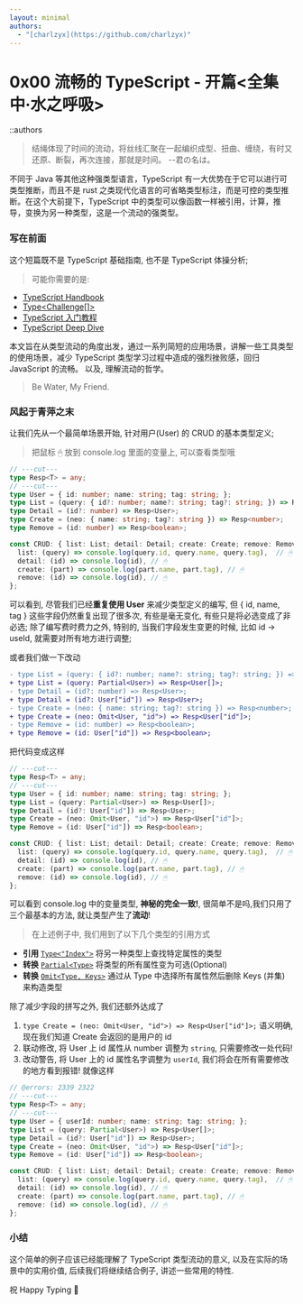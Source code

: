 ```yaml
---
layout: minimal
authors:
  - "[charlzyx](https://github.com/charlzyx)"
---
```


# 0x00 流畅的 TypeScript - 开篇<全集中·水之呼吸>

::authors

> 结绳体现了时间的流动，将丝线汇聚在一起编织成型、扭曲、缠绕，有时又还原、断裂，再次连接，那就是时间。 --君の名は。

不同于 Java 等其他这种强类型语言，TypeScript 有一大优势在于它可以进行可类型推断，而且不是 rust 之类现代化语言的可省略类型标注，而是可控的类型推断。在这个大前提下，TypeScript 中的类型可以像函数一样被引用，计算，推导，变换为另一种类型，这是一个流动的强类型。


### 写在前面

这个短篇既不是 TypeScript 基础指南, 也不是 TypeScript 体操分析; 

> 可能你需要的是: 
- [TypeScript Handbook](https://www.typescriptlang.org/docs/handbook/intro.html)
- [Type<Challenge[]>](https://github.com/type-challenges/type-challenges/blob/main/README.zh-CN.md)
- [TypeScript 入门教程](https://github.com/xcatliu/typescript-tutorial)
- [TypeScript Deep Dive](https://github.com/jkchao/typescript-book-chinese)

本文旨在从类型流动的角度出发，通过一系列简短的应用场景，讲解一些工具类型的使用场景，减少 TypeScript 类型学习过程中造成的强烈挫败感，回归 JavaScript 的流畅。
以及, 理解流动的哲学。

> Be Water, My Friend.

### 风起于青萍之末

让我们先从一个最简单场景开始, 针对用户(User) 的 CRUD 的基本类型定义;

> 把鼠标 🖱 放到 console.log 里面的变量上, 可以查看类型哦

```ts twoslash
// ---cut---
type Resp<T> = any;
// ---cut---
type User = { id: number; name: string; tag: string; };
type List = (query: { id?: number; name?: string; tag?: string; }) => Resp<User[]>;
type Detail = (id?: number) => Resp<User>;
type Create = (neo: { name: string; tag?: string }) => Resp<number>;
type Remove = (id: number) => Resp<boolean>;

const CRUD: { list: List; detail: Detail; create: Create; remove: Remove; } = {
  list: (query) => console.log(query.id, query.name, query.tag),  // 🖱 
  detail: (id) => console.log(id), // 🖱
  create: (part) => console.log(part.name, part.tag), // 🖱
  remove: (id) => console.log(id), // 🖱
};
```

可以看到, 尽管我们已经**重复使用 User** 来减少类型定义的编写, 但 { id, name, tag } 这些字段仍然重复出现了很多次, 有些是毫无变化, 有些只是将必选变成了非必选;
除了编写费时费力之外, 特别的, 当我们字段发生变更的时候, 比如 id -> useId, 就需要对所有地方进行调整;

或者我们做一下改动

```diff
- type List = (query: { id?: number; name?: string; tag?: string; }) => Resp<User[]>;
+ type List = (query: Partial<User>) => Resp<User[]>;
- type Detail = (id?: number) => Resp<User>;
+ type Detail = (id?: User["id"]) => Resp<User>;
- type Create = (neo: { name: string; tag?: string }) => Resp<number>;
+ type Create = (neo: Omit<User, "id">) => Resp<User["id"]>;
- type Remove = (id: number) => Resp<boolean>;
+ type Remove = (id: User["id"]) => Resp<boolean>;
```

把代码变成这样

```ts twoslash
// ---cut---
type Resp<T> = any;
// ---cut---
type User = { id: number; name: string; tag: string; };
type List = (query: Partial<User>) => Resp<User[]>;
type Detail = (id?: User["id"]) => Resp<User>;
type Create = (neo: Omit<User, "id">) => Resp<User["id"]>;
type Remove = (id: User["id"]) => Resp<boolean>;

const CRUD: { list: List; detail: Detail; create: Create; remove: Remove; } = {
  list: (query) => console.log(query.id, query.name, query.tag),  // 🖱 
  detail: (id) => console.log(id), // 🖱
  create: (part) => console.log(part.name, part.tag), // 🖱
  remove: (id) => console.log(id), // 🖱
};
```

可以看到 console.log 中的变量类型, **神秘的完全一致!**, 很简单不是吗,我们只用了三个最基本的方法, 就让类型产生了**流动**! 

> 在上述例子中, 我们用到了以下几个类型的引用方式

- **引用** [`Type<"Index">`](https://www.typescriptlang.org/docs/handbook/2/indexed-access-types.html) 将另一种类型上查找特定属性的类型
- **转换** [`Partial<Type>`](https://www.typescriptlang.org/docs/handbook/utility-types.html#partialtype) 将类型的所有属性变为可选(Optional)
- **转换** [`Omit<Type, Keys>`](https://www.typescriptlang.org/docs/handbook/utility-types.html#omittype-keys) 通过从 Type 中选择所有属性然后删除 Keys (并集) 来构造类型

除了减少字段的拼写之外, 我们还额外达成了

1. `type Create = (neo: Omit<User, "id">) => Resp<User["id"]>;` 语义明确, 现在我们知道 Create 会返回的是用户的 id
2. 联动修改, 将 User 上 id 属性从 number 调整为  `string`, 只需要修改一处代码!
3. 改动警告, 将 User 上的 id 属性名字调整为 `userId`, 我们将会在所有需要修改的地方看到报错! 就像这样

```ts twoslash
// @errors: 2339 2322
// ---cut---
type Resp<T> = any;
// ---cut---
type User = { userId: number; name: string; tag: string; };
type List = (query: Partial<User>) => Resp<User[]>;
type Detail = (id?: User["id"]) => Resp<User>;
type Create = (neo: Omit<User, "id">) => Resp<User["id"]>;
type Remove = (id: User["id"]) => Resp<boolean>;

const CRUD: { list: List; detail: Detail; create: Create; remove: Remove; } = {
  list: (query) => console.log(query.id, query.name, query.tag),  // 🖱 
  detail: (id) => console.log(id), // 🖱
  create: (part) => console.log(part.name, part.tag), // 🖱
  remove: (id) => console.log(id), // 🖱
};
```


### 小结

这个简单的例子应该已经能理解了 TypeScript 类型流动的意义, 以及在实际的场景中的实用价值, 后续我们将继续结合例子, 讲述一些常用的特性.

祝 Happy Typing 🎉